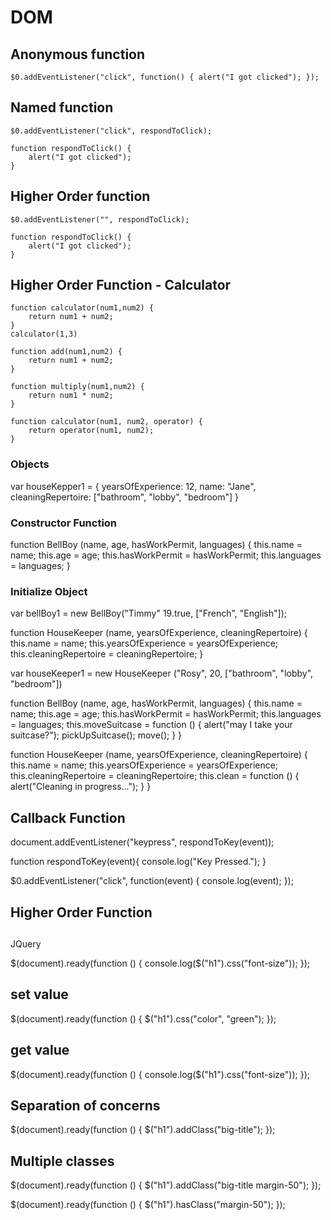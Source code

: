 # DOM

## Anonymous function

```
$0.addEventListener("click", function() { alert("I got clicked"); });
```

## Named function

```
$0.addEventListener("click", respondToClick);

function respondToClick() {
    alert("I got clicked");
}
```

##  Higher Order function


```
$0.addEventListener("", respondToClick);

function respondToClick() {
    alert("I got clicked");
}
```

## Higher Order Function - Calculator

```
function calculator(num1,num2) {
    return num1 + num2;
}
calculator(1,3)
```

```
function add(num1,num2) {
    return num1 + num2;
}

function multiply(num1,num2) {
    return num1 * num2;
}

function calculator(num1, num2, operator) {
    return operator(num1, num2);
}
```

### Objects

var houseKepper1 = {
    yearsOfExperience: 12, 
    name: "Jane",
    cleaningRepertoire: ["bathroom", "lobby", "bedroom"]
}

### Constructor Function

function BellBoy (name, age, hasWorkPermit, languages) {
    this.name = name;
    this.age = age;
    this.hasWorkPermit = hasWorkPermit;
    this.languages = languages;
}

### Initialize Object

var bellBoy1 = new BellBoy("Timmy" 19.true, ["French", "English"]);

function HouseKeeper (name, yearsOfExperience, cleaningRepertoire) {
    this.name = name;
    this.yearsOfExperience = yearsOfExperience;
    this.cleaningRepertoire = cleaningRepertoire;
}

var houseKeeper1 = new HouseKeeper ("Rosy", 20, ["bathroom", "lobby", "bedroom"])


function BellBoy (name, age, hasWorkPermit, languages) {
    this.name = name;
    this.age = age;
    this.hasWorkPermit = hasWorkPermit;
    this.languages = languages;
    this.moveSuitcase = function () {
        alert("may I take your suitcase?");
        pickUpSuitcase();
        move();
    }
}


function HouseKeeper (name, yearsOfExperience, cleaningRepertoire) {
    this.name = name;
    this.yearsOfExperience = yearsOfExperience;
    this.cleaningRepertoire = cleaningRepertoire; 
    this.clean = function () {
        alert("Cleaning in progress...");
    }
}


## Callback Function

document.addEventListener("keypress", respondToKey(event));

function respondToKey(event){
    console.log("Key Pressed.");
}

$0.addEventListener("click", function(event) {
    console.log(event);
});


## Higher Order Function


##

JQuery

<script src="https://ajax.googleapis.com/ajax/libs/jquery/3.6.0/jquery.min.js"></script>
<script src="index.js" async defer></script>

$(document).ready(function () {
  console.log($("h1").css("font-size"));
});

## set value 
$(document).ready(function () {
  $("h1").css("color", "green");
});

## get value

$(document).ready(function () {
  console.log($("h1").css("font-size"));
});

## Separation of concerns

$(document).ready(function () {
  $("h1").addClass("big-title");
});

## Multiple classes

$(document).ready(function () {
  $("h1").addClass("big-title margin-50");
});


$(document).ready(function () {
  $("h1").hasClass("margin-50");
});
